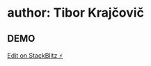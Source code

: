 # author: Tibor Krajčovič

## DEMO

[Edit on StackBlitz ⚡️](https://stackblitz.com/edit/flight-briefing-angular-7kd7yn?)
